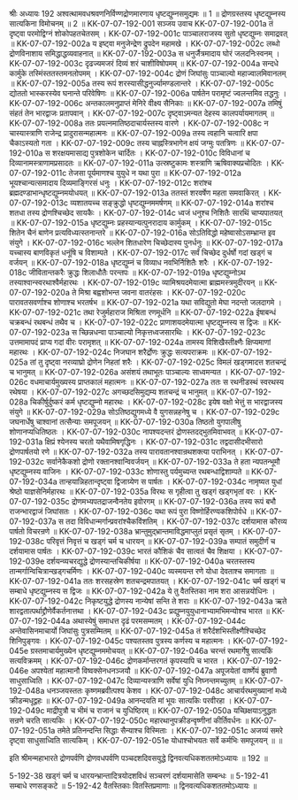 श्रीः
अध्यायः 192
अश्वत्थामवधश्रवणनिर्विण्णद्रोणमारणाय धृष्टद्युम्नसमुद्यमः ॥ 1 ॥ द्रोणग्रस्तस्य धृष्टद्युम्नस्य सात्यकिना विमोचनम् ॥ 2 ॥
KK-07-07-192-001	सञ्जय उवाच 
KK-07-07-192-001a	तं दृष्ट्वा परमोद्विग्नं शोकोपहतचेतसम् ।
KK-07-07-192-001c	पाञ्चालराजस्य सुतो धृष्टद्युम्नः समाद्रवत् ॥
KK-07-07-192-002a	य इष्ट्वा मनुजेन्द्रेण द्रुपदेन महामखे ।
KK-07-07-192-002c	लब्धो द्रोणविनाशाय समिद्धाद्धव्यवाहनात् ॥
KK-07-07-192-003a	स धनुर्जैत्रमादाय घोरं जलदनिःस्वनम् ।
KK-07-07-192-003c	दृढज्यमजरं दिव्यं शरं चाशीविषोपमम् ॥
KK-07-07-192-004a	सन्दधे कार्मुके तस्मिंस्ततस्तमनलोपमम् ।
KK-07-07-192-004c	द्रोणं जिघांसुः पाञ्चाल्यो महाज्वालमिवानलम् ॥
KK-07-07-192-005a	तस्य रूपं शरस्यासीद्धनुर्ज्यामण्डलान्तरे ।
KK-07-07-192-005c	द्योततो भास्करस्येव घनान्ते परिवेषिणः ॥
KK-07-07-192-006a	पार्षतेन परामृष्टं ज्वलन्तमिव तद्धनुः ।
KK-07-07-192-006c	अन्तकालमनुप्राप्तं मेनिरे वीक्ष्य सैनिकाः ॥
KK-07-07-192-007a	तमिषुं संहतं तेन भारद्वाजः प्रतापवान् ।
KK-07-07-192-007c	दृष्ट्वाऽमन्यत देहस्य कालपर्यायमागतम् ॥
KK-07-07-192-008a	ततः प्रयत्नमातिष्ठदाचार्यस्तस्य वारणे ।
KK-07-07-192-008c	न चास्यास्त्राणि राजेन्द्र प्रादुरासन्महात्मनः ॥
KK-07-07-192-009a	तस्य त्वहानि चत्वारि क्षपा चैकाऽस्यतो गता ।
KK-07-07-192-009c	तस्य चाह्नस्त्रिभागेन क्षयं जग्मुः पतत्रिणः ॥
KK-07-07-192-010a	स शरक्षयमासाद्य पुत्रशोकेन चार्दितः ।
KK-07-07-192-010c	विविधानां च दिव्यानामस्त्राणामप्रसादतः ॥
KK-07-07-192-011a	उत्स्रष्टुकामः शस्त्राणि ऋषिवाक्यप्रचोदितः ।
KK-07-07-192-011c	तेजसा पूर्यमाणश्च युयुधे न यथा पुरा ॥
KK-07-07-192-012a	भूयश्चान्यत्समादाय दिव्यमाङ्गिरसं धनुः ।
KK-07-07-192-012c	शरांश्च ब्रह्मदण्डाभान्धृष्टद्युम्नमयोधयत् ॥
KK-07-07-192-013a	ततस्तं शरवर्षेण महता समवाकिरत् ।
KK-07-07-192-013c	व्यशातयच्च सङ्क्रुद्धो धृष्टद्युम्नममर्षणम् ॥
KK-07-07-192-014a	शरांश्च शतधा तस्य द्रोणश्चिच्छेद सायकैः ।
KK-07-07-192-014c	ध्वजं धनुश्च निशितैः सारथिं चाप्यपातयत् ॥
KK-07-07-192-015a	धृष्टद्युम्नः प्रहस्यान्यत्पुनरादाय कार्मुकम् ।
KK-07-07-192-015c	शितेन चैनं बाणेन प्रत्यविध्यत्स्तनान्तरे ॥
KK-07-07-192-016a	सोऽतिविद्धो महेष्वासोऽसम्भ्रान्त इव संयुगे ।
KK-07-07-192-016c	भल्लेन शितधारेण चिच्छेदास्य पुनर्धनुः ॥
KK-07-07-192-017a	यच्चास्य बाणविकृतं धनूंषि च विशाम्पते ।
KK-07-07-192-017c	सर्वं चिच्छेद दुर्धर्षो गदां खड्गं च वर्जयन् ॥
KK-07-07-192-018a	धृष्टद्युम्नं च विव्याध नवभिर्निशितैः शरैः ।
KK-07-07-192-018c	जीवितान्तकरैः क्रुद्धः शिलाधौतैः परन्तपः ॥
KK-07-07-192-019a	धृष्टद्युम्नोऽथ तस्याश्वान्स्वरथाश्वैर्महारथः ।
KK-07-07-192-019c	व्यामिश्रयदमेयात्मा ब्राह्ममस्त्रमुदीरयन् ॥
KK-07-07-192-020a	ते मिश्रा बह्वशोभन्त जवना वातरंहसः ।
KK-07-07-192-020c	पारावतसवर्णाश्च शोणाश्च भरतर्षभ ॥
KK-07-07-192-021a	यथा सविद्युतो मेघा नदन्तो जलदागमे ।
KK-07-07-192-021c	तथा रेजुर्महाराज मिश्रिता रणमूर्धनि ॥
KK-07-07-192-022a	ईषाबन्धं चक्रबन्धं रथबन्धं तथैव च ।
KK-07-07-192-022c	प्राणाशयदमेयात्मा धृष्टद्युम्नस्य स द्विजः ॥
KK-07-07-192-023a	स च्छिन्नधन्वा पाञ्चाल्यो निकृत्तध्वजसारथिः ।
KK-07-07-192-023c	उत्तमामापदं प्राप्य गदां वीरः परामृशत् ॥
KK-07-07-192-024a	तामस्य विशिखैस्तीक्ष्णैः क्षिप्यमाणां महारथः ।
KK-07-07-192-024c	निजघान शरैर्द्रोणः क्रुद्धः सत्यपराक्रमः ॥
KK-07-07-192-025a	तां तु दृष्ट्वा नरव्याघ्रो द्रोणेन निहतां शरैः ।
KK-07-07-192-025c	विमलं खड्गमादत्त शतचन्द्रं च भानुमत् ॥
KK-07-07-192-026a	असंशयं तथाभूतः पाञ्चाल्यः साध्वमन्यत ।
KK-07-07-192-026c	वधमाचार्यमुख्यस्य प्राप्तकालं महात्मनः ॥
KK-07-07-192-027a	ततः स रथनीडस्थं स्वरथस्य रथेषया ।
KK-07-07-192-027c	अगच्छदसिमुद्यम्य शतचन्द्रं च भानुमत् ॥
KK-07-07-192-028a	चिकीर्षुर्दुष्करं कर्म धृष्टद्युम्नो महारथः ।
KK-07-07-192-028c	इयेष वक्षो भेत्तुं स भारद्वाजस्य संयुगे ॥
KK-07-07-192-029a	सोऽतिष्ठद्युगमध्ये वै युगसन्नहनेषु च ।
KK-07-07-192-029c	जघनार्धेषु चाश्वानां तत्सैन्याः समपूजयन् ॥
KK-07-07-192-030a	तिष्ठतो युगपालीषु शोणानप्यधितिष्ठतः ।
KK-07-07-192-030c	नापश्यदन्तरं द्रोणस्तदद्भुतमिवाभवत् ॥
KK-07-07-192-031a	क्षिप्रं श्येनस्य चरतो यथैवामिषगृद्धिनः ।
KK-07-07-192-031c	तद्वदासीदभीसारो द्रोणपार्षतयो रणे ॥
KK-07-07-192-032a	तस्य पारावतानश्वान्रथशक्त्या पराभिनत् ।
KK-07-07-192-032c	सर्वानेकैकशो द्रोणो रक्तानश्वान्विवर्जयन् ॥
KK-07-07-192-033a	ते हता न्यपतन्भूमौ धृष्टद्युम्नस्य वाजिनः ।
KK-07-07-192-033c	शोणास्तु पर्यमुच्यन्त रथबन्धाद्विशाम्पते ॥
KK-07-07-192-034a	तान्हयान्निहतान्दृष्ट्वा द्विजाग्र्येण स पार्षतः ।
KK-07-07-192-034c	नामृष्यत युधां श्रेष्ठो याज्ञसेनिर्महारथः ॥
KK-07-07-192-035a	विरथः स गृहीत्वा तु खड्गं खड्गभृतां वरः ।
KK-07-07-192-035c	द्रोणमभ्यपतद्राजन्वैनतेय इवोरगम् ॥
KK-07-07-192-036a	तस्य रूपं बभौ राजन्भारद्वाजं जिघांसतः ।
KK-07-07-192-036c	यथा रूपं पुरा विष्णोर्हिरण्यकशिपोर्वधे ॥
KK-07-07-192-037a	स तदा विविधान्मर्गान्प्रवरांश्चैकविंशतिम् ।
KK-07-07-192-037c	दर्शयामास कौरव्य पार्षतो विचरन्रणे ॥
KK-07-07-192-038a	भ्रान्तुमुद्भ्रान्तमाविद्धमाप्लुतं प्रसृतं सृतम् ।
KK-07-07-192-038c	परिवृत्तं निवृत्तं च खड्गं चर्म च धारयन् ॥
KK-07-07-192-039a	सम्पातं समुदीर्णं च दर्शयामास पार्षतः ।
KK-07-07-192-039c	भारतं कौशिकं चैव सात्वतं चैव शिक्षया ।
KK-07-07-192-039e	दर्शयन्व्यचरद्युद्धे द्रोणस्यान्तचिकीर्षया ॥
KK-07-07-192-040a	चरतस्तस्य तान्मर्गान्विचित्रान्खड्गचर्मिणः ।
KK-07-07-192-040c	व्यस्मयन्त रणे योधा देवताश्च समागताः ॥
KK-07-07-192-041a	ततः शरसहस्रेण शतचन्द्रमपातयत् ।
KK-07-07-192-041c	चर्म खड्गं च सम्बाधे धृष्टद्युम्नस्य स द्विजः ॥
KK-07-07-192-042a	ये तु वैतस्तिका नाम शरा आसन्नयोधिनः ।
KK-07-07-192-042c	निकृष्टयुद्धे द्रोणस्य नान्येषां सन्ति ते शराः ॥
KK-07-07-192-043a	ऋते शारद्वतात्पर्थाद्द्रौणेर्वैकर्तनात्तथा ।
KK-07-07-192-043c	प्रद्युम्नयुयुधानाभ्यामभिमन्योश्च भारत ॥
KK-07-07-192-044a	अथास्येषुं समाधत्त दृढं परमसम्मतम् ।
KK-07-07-192-044c	अन्तेवासिनमाचार्यो जिघांसुः पुत्रसम्मितम् ॥
KK-07-07-192-045a	तं शरैर्दशभिस्तीक्ष्णैश्चिच्छेद शिनिपुङ्गवः ।
KK-07-07-192-045c	पश्यतस्तव पुत्रस्य कर्णस्य च महात्मनः ।
KK-07-07-192-045e	ग्रस्तमाचार्यमुख्येन धृष्टद्युम्नममोचयत् ॥
KK-07-07-192-046a	चरन्तं रथमार्गेषु सात्यकिं सत्यविक्रमम् ।
KK-07-07-192-046c	द्रोणकर्मान्तरगतं कृपस्यापि च भारत ।
KK-07-07-192-046e	अपश्येतां महात्मानौ विष्वक्सेनधनञ्जयौ ॥
KK-07-07-192-047a	अपूजयेतां वार्ष्णेयं ब्रुवाणौ साधुसाध्विति ।
KK-07-07-192-047c	दिव्यान्यस्त्राणि सर्वेषां युधि निघ्नन्तमच्युतम् ॥
KK-07-07-192-048a	धनञ्जयस्ततः कृष्णमब्रवीत्पश्य केशव ।
KK-07-07-192-048c	आचार्यरथमुख्यानां मध्ये क्रीडन्मधूद्वहः ॥
KK-07-07-192-049a	आनन्दयति मां भूयः सात्यकिः परवीरहा ।
KK-07-07-192-049c	माद्रीपुत्रौ च भीमं च राजानं च युधिष्ठिरम् ॥
KK-07-07-192-050a	यच्छिक्षयाऽनुद्धतः सन्रणे चरति सात्यकिः ।
KK-07-07-192-050c	महारथानुपक्रीडन्वृष्णीनां कीर्तिवर्धनः ॥
KK-07-07-192-051a	तमेते प्रतिनन्दन्ति सिद्धाः सैन्याश्च विस्मिताः ।
KK-07-07-192-051c	अजय्यं समरे दृष्ट्वा साधुसाध्विति सात्यकिम् ।
KK-07-07-192-051e	योधाश्चोभयतः सर्वे कर्मभिः समपूजयन् ॥ ॥

इति श्रीमन्महाभारते द्रोणपर्वणि द्रोणवधपर्वणि पञ्चदशदिवसयुद्धे द्विनवत्यधिकशततमोऽध्यायः ॥ 192 ॥

5-192-38 खड्गं चर्म च धारयन्भ्रान्तादित्रयोदशविधं सञ्चरणं दर्शयामासेति सम्बन्धः ॥ 5-192-41 सम्बाधे रणसङ्कटे ॥ 5-192-42 वैतस्तिकाः वितस्तिप्रमाणाः ॥ द्विनवत्यधिकशततमोऽध्यायः ॥
